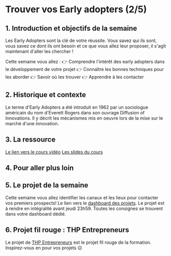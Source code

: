 # Trouver vos Early adopters (2/5)

## 1. Introduction et objectifs de la semaine
Les Early Adopters sont la clé de votre réussite. Vous savez qui ils sont, vous savez ce dont ils ont besoin et ce que vous allez leur proposer, il s'agit maintenant d'aller les chercher !

Cette semaine vous allez :
👉 Comprendre l'intérêt des early adopters dans le développement de votre projet
👉 Connaître les bonnes techniques pour les aborder
👉 Savoir où les trouver
👉 Apprendre à les contacter


## 2. Historique et contexte
Le terme d'Early Adopters a été introduit en 1962 par un sociologue américain du nom d'Everett Rogers dans son ouvrage Diffusion of Innovations. Il y décrit les mécanismes mis en oeuvre lors de la mise sur le marché d'une innovation.


## 3. La ressource
[Le lien vers le cours vidéo](https://youtu.be/hM3kh_SXUyg)
[Les slides du cours](https://docs.google.com/presentation/d/1fOtMexczr2veJxqeeNdLpQfOWhfXYdo5U_DpKKx2oqU/edit#slide=id.p)


## 4. Pour aller plus loin



## 5. Le projet de la semaine
Cette semaine vous allez identifier les canaux et les lieux pour contacter vos premiers prospects!
Le lien vers le [dashboard des projets](https://thp-entrepreneurs.notion.site/PROMO-2-e8bef48d6ad546d1928b32934c4cdfb4).
Le projet est à rendre en intégralité avant jeudi 23h59.
Toutes les consignes se trouvent dans votre dashboard dédié.


## 6. Projet fil rouge : THP Entrepreneurs
Le projet de [THP Entrepreneurs](https://thp-entrepreneurs.notion.site/THP-Entrepreneurs-524cdaa6743742278c3e52067dc3b513) est le projet fil rouge de la formation. 
Inspirez-vous en pour vos projets 😉